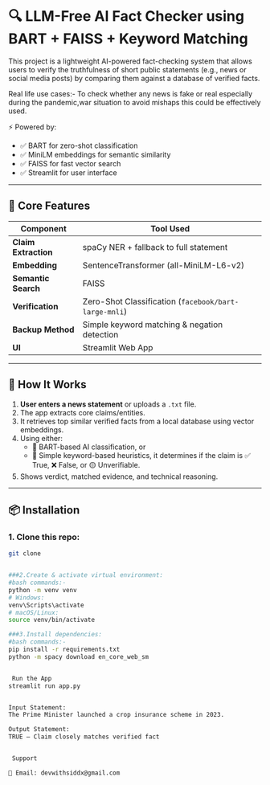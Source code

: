 # 🔍 LLM-Free AI Fact Checker using BART + FAISS + Keyword Matching

This project is a lightweight AI-powered fact-checking system that allows users to verify the truthfulness of short public statements (e.g., news or social media posts) by comparing them against a database of verified facts.

Real life use cases:- To check whether any news is fake or real especially during the pandemic,war situation to avoid mishaps this could be effectively used.

⚡ Powered by:
- ✅ BART for zero-shot classification
- ✅ MiniLM embeddings for semantic similarity
- ✅ FAISS for fast vector search
- ✅ Streamlit for user interface

---

## 🧠 Core Features

| Component              | Tool Used                                     |
|------------------------|-----------------------------------------------|
| **Claim Extraction**   | spaCy NER + fallback to full statement         |
| **Embedding**          | SentenceTransformer (all-MiniLM-L6-v2)         |
| **Semantic Search**    | FAISS                                          |
| **Verification**       | Zero-Shot Classification (`facebook/bart-large-mnli`) |
| **Backup Method**      | Simple keyword matching & negation detection  |
| **UI**                 | Streamlit Web App                             |

---

## 🚀 How It Works

1. **User enters a news statement** or uploads a `.txt` file.
2. The app extracts core claims/entities.
3. It retrieves top similar verified facts from a local database using vector embeddings.
4. Using either:
   - 🤖 BART-based AI classification, or
   - 🧩 Simple keyword-based heuristics,
   it determines if the claim is ✅ True, ❌ False, or 🟡 Unverifiable.
5. Shows verdict, matched evidence, and technical reasoning.

---

## 📦 Installation

### 1. Clone this repo:
```bash
git clone


###2.Create & activate virtual environment:
#bash commands:-
python -m venv venv
# Windows:
venv\Scripts\activate
# macOS/Linux:
source venv/bin/activate

###3.Install dependencies:
#bash commands:-
pip install -r requirements.txt
python -m spacy download en_core_web_sm


 Run the App
streamlit run app.py


Input Statement:
The Prime Minister launched a crop insurance scheme in 2023.

Output Statement:
TRUE — Claim closely matches verified fact


 Support

📧 Email: devwithsiddx@gmail.com




